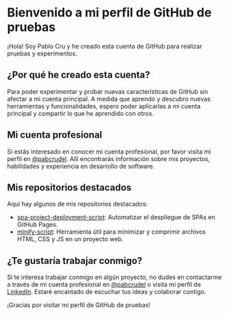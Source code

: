 # Bienvenido a mi perfil de GitHub de pruebas

¡Hola! Soy Pablo Cru y he creado esta cuenta de GitHub para realizar pruebas y experimentos.

## ¿Por qué he creado esta cuenta?

Para poder experimentar y probar nuevas características de GitHub sin afectar a mi cuenta principal. A medida que aprendo y descubro nuevas herramientas y funcionalidades, espero poder aplicarlas a mi cuenta principal y compartir lo que he aprendido con otros.

## Mi cuenta profesional

Si estás interesado en conocer mi cuenta profesional, por favor visita mi perfil en [@pabcrudel](https://github.com/pabcrudel). Allí encontrarás información sobre mis proyectos, habilidades y experiencia en desarrollo de software.

## Mis repositorios destacados

Aquí hay algunos de mis repositorios destacados:

- [spa-project-deployment-script](https://github.com/pabcrudel/spa-project-deployment-script): Automatizar el despliegue de SPAs en GitHub Pages.
- [minify-script](https://github.com/pabcrudel/minify-script): Herramienta útil para minimizar y comprimir archivos HTML, CSS y JS en un proyecto web.

## ¿Te gustaría trabajar conmigo?

Si te interesa trabajar conmigo en algún proyecto, no dudes en contactarme a través de mi cuenta profesional en [@pabcrudel](https://github.com/pabcrudel) o visita mi perfil de [LinkedIn](https://www.linkedin.com/in/pablocrudelhom/). Estaré encantado de escuchar tus ideas y colaborar contigo.

¡Gracias por visitar mi perfil de GitHub de pruebas!

